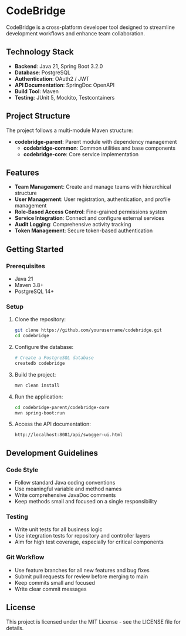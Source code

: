 # CodeBridge

CodeBridge is a cross-platform developer tool designed to streamline development workflows and enhance team collaboration.

## Technology Stack

- **Backend**: Java 21, Spring Boot 3.2.0
- **Database**: PostgreSQL
- **Authentication**: OAuth2 / JWT
- **API Documentation**: SpringDoc OpenAPI
- **Build Tool**: Maven
- **Testing**: JUnit 5, Mockito, Testcontainers

## Project Structure

The project follows a multi-module Maven structure:

- **codebridge-parent**: Parent module with dependency management
  - **codebridge-common**: Common utilities and base components
  - **codebridge-core**: Core service implementation

## Features

- **Team Management**: Create and manage teams with hierarchical structure
- **User Management**: User registration, authentication, and profile management
- **Role-Based Access Control**: Fine-grained permissions system
- **Service Integration**: Connect and configure external services
- **Audit Logging**: Comprehensive activity tracking
- **Token Management**: Secure token-based authentication

## Getting Started

### Prerequisites

- Java 21
- Maven 3.8+
- PostgreSQL 14+

### Setup

1. Clone the repository:
   ```bash
   git clone https://github.com/yourusername/codebridge.git
   cd codebridge
   ```

2. Configure the database:
   ```bash
   # Create a PostgreSQL database
   createdb codebridge
   ```

3. Build the project:
   ```bash
   mvn clean install
   ```

4. Run the application:
   ```bash
   cd codebridge-parent/codebridge-core
   mvn spring-boot:run
   ```

5. Access the API documentation:
   ```
   http://localhost:8081/api/swagger-ui.html
   ```

## Development Guidelines

### Code Style

- Follow standard Java coding conventions
- Use meaningful variable and method names
- Write comprehensive JavaDoc comments
- Keep methods small and focused on a single responsibility

### Testing

- Write unit tests for all business logic
- Use integration tests for repository and controller layers
- Aim for high test coverage, especially for critical components

### Git Workflow

- Use feature branches for all new features and bug fixes
- Submit pull requests for review before merging to main
- Keep commits small and focused
- Write clear commit messages

## License

This project is licensed under the MIT License - see the LICENSE file for details.


